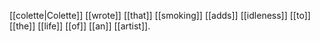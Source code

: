 [[colette|Colette]] [[wrote]] [[that]] [[smoking]] [[adds]] [[idleness]] [[to]] [[the]] [[life]] [[of]] [[an]] [[artist]].